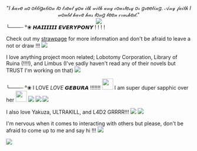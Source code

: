 <div align="center">
"𝐼 𝒽𝒶𝓋𝑒 𝓃𝑜 𝑜𝒷𝓁𝒾𝑔𝒶𝓉𝒾𝑜𝓃 𝓉𝑜 𝓉𝓇𝑒𝒶𝓉 𝓎𝑜𝓊 𝒾𝓁𝓀 𝓌𝒾𝓉𝒽 𝒶𝓃𝓎 𝒸𝑜𝓊𝓇𝓉𝑒𝓈𝓎 𝑜𝓇 𝑔𝓇𝑒𝑒𝓉𝒾𝓃𝑔. 𝒜𝓃𝓎 𝒻𝒶𝒾𝓉𝒽 𝐼 𝓌𝑜𝓊𝓁𝒹 𝒽𝒶𝓋𝑒 𝒽𝒶𝓈 𝓁𝑜𝓃𝑔 𝒷𝑒𝑒𝓃 𝒸𝓇𝓊𝓈𝒽𝑒𝒹."
</div>

<div align="center">
<img src= "https://i.pinimg.com/1200x/ea/63/19/ea6319a495a6a0882f1c42f8dd622111.jpg">
</div>
╰───┄ °❀ 𝙃𝘼𝙄𝙄𝙄𝙄𝙄𝙄 𝙀𝙑𝙀𝙍𝙔𝙋𝙊𝙉𝙔 ! ! ! ! 

Check out my [strawpage](https://bobbeatslemon.straw.page/newhome) for more information and don't be afraid to leave a not or draw !!! <img src="https://pixelsafari.neocities.org/favicon/symbol/heart/bee2.gif">

I love anything project moon related; Lobotomy Corporation, Library of Ruina (!!!!), and Limbus (I've sadly haven't read any of their novels but TRUST I'm working on that)
<img src="https://64.media.tumblr.com/faba5e957c0cfc5c2aac7dd5f2c91d7a/979aeaa541231801-2a/s75x75_c1/ee3d7cd2fa3e9df6a43b1044ca05fb4e655ed9e3.gifv">

╰───┄ °❀ I LOVE *LOVE* 𝙂𝙀𝘽𝙐𝙍𝘼 !!!!!!! 
<img src="https://media.tenor.com/fxeQmtdbVUgAAAAi/lobotomy-corporation-gebura.gif" alt="" width="30" height="30"> 
I am super duper sapphic over her 
<img src="https://c.tenor.com/W_mzJfhGVssAAAAd/tenor.gif" alt="" width="30" height="30">
<img src="https://64.media.tumblr.com/f73fe8161c2fe3a70462b9f90f06ed24/979aeaa541231801-07/s75x75_c1/7c39b23c27a44902bb17df25881430f5ac469d38.gifv">
<img src="https://64.media.tumblr.com/f73fe8161c2fe3a70462b9f90f06ed24/979aeaa541231801-07/s75x75_c1/7c39b23c27a44902bb17df25881430f5ac469d38.gifv">
<img src="https://64.media.tumblr.com/f73fe8161c2fe3a70462b9f90f06ed24/979aeaa541231801-07/s75x75_c1/7c39b23c27a44902bb17df25881430f5ac469d38.gifv">

I also love Yakuza, ULTRAKILL, and L4D2 GRRRR!!!
<img src="https://64.media.tumblr.com/df422b119f2f8759b4234b1e1b912c4b/979aeaa541231801-85/s75x75_c1/b70cdf3b57c67fc80107cb61953c783fa14550aa.gifv">
<img src="https://64.media.tumblr.com/df422b119f2f8759b4234b1e1b912c4b/979aeaa541231801-85/s75x75_c1/b70cdf3b57c67fc80107cb61953c783fa14550aa.gifv">

I'm nervous when it comes to interacting with others but please, don't be afraid to come up to me and say hi !!!
<img src="https://64.media.tumblr.com/2d1572a915683293339f79841c5284f2/979aeaa541231801-a6/s75x75_c1/222759d7de730cf8c1456297d9d9f8b4f7eec5ee.gifv">

<img src="https://pixelsafari.neocities.org/dividers/pompompurin.gif">
